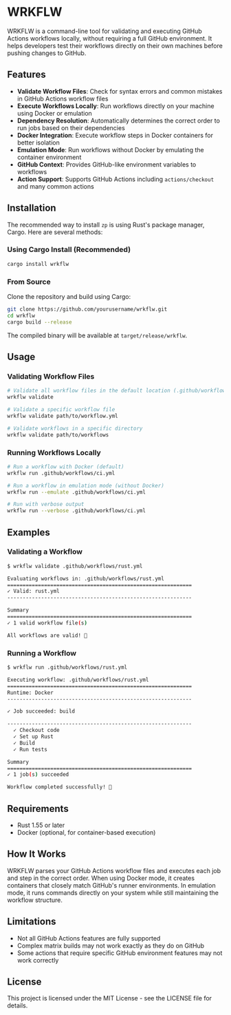 # WRKFLW

WRKFLW is a command-line tool for validating and executing GitHub Actions workflows locally, without requiring a full GitHub environment. It helps developers test their workflows directly on their own machines before pushing changes to GitHub.

## Features

- **Validate Workflow Files**: Check for syntax errors and common mistakes in GitHub Actions workflow files
- **Execute Workflows Locally**: Run workflows directly on your machine using Docker or emulation
- **Dependency Resolution**: Automatically determines the correct order to run jobs based on their dependencies
- **Docker Integration**: Execute workflow steps in Docker containers for better isolation
- **Emulation Mode**: Run workflows without Docker by emulating the container environment
- **GitHub Context**: Provides GitHub-like environment variables to workflows
- **Action Support**: Supports GitHub Actions including `actions/checkout` and many common actions

## Installation

The recommended way to install `zp` is using Rust's package manager, Cargo. Here are several methods:

### Using Cargo Install (Recommended)
```bash
cargo install wrkflw
```

### From Source

Clone the repository and build using Cargo:

```bash
git clone https://github.com/yourusername/wrkflw.git
cd wrkflw
cargo build --release
```

The compiled binary will be available at `target/release/wrkflw`.

## Usage

### Validating Workflow Files

```bash
# Validate all workflow files in the default location (.github/workflows)
wrkflw validate

# Validate a specific workflow file
wrkflw validate path/to/workflow.yml

# Validate workflows in a specific directory
wrkflw validate path/to/workflows
```

### Running Workflows Locally

```bash
# Run a workflow with Docker (default)
wrkflw run .github/workflows/ci.yml

# Run a workflow in emulation mode (without Docker)
wrkflw run --emulate .github/workflows/ci.yml

# Run with verbose output
wrkflw run --verbose .github/workflows/ci.yml
```

## Examples

### Validating a Workflow

```bash
$ wrkflw validate .github/workflows/rust.yml

Evaluating workflows in: .github/workflows/rust.yml
============================================================
✓ Valid: rust.yml
------------------------------------------------------------

Summary
============================================================
✓ 1 valid workflow file(s)

All workflows are valid! 🎉
```

### Running a Workflow

```bash
$ wrkflw run .github/workflows/rust.yml

Executing workflow: .github/workflows/rust.yml
============================================================
Runtime: Docker
------------------------------------------------------------

✓ Job succeeded: build

------------------------------------------------------------
  ✓ Checkout code
  ✓ Set up Rust
  ✓ Build
  ✓ Run tests

Summary
============================================================
✓ 1 job(s) succeeded

Workflow completed successfully! 🎉
```

## Requirements

- Rust 1.55 or later
- Docker (optional, for container-based execution)

## How It Works

WRKFLW parses your GitHub Actions workflow files and executes each job and step in the correct order. When using Docker mode, it creates containers that closely match GitHub's runner environments. In emulation mode, it runs commands directly on your system while still maintaining the workflow structure.

## Limitations

- Not all GitHub Actions features are fully supported
- Complex matrix builds may not work exactly as they do on GitHub
- Some actions that require specific GitHub environment features may not work correctly

## License

This project is licensed under the MIT License - see the LICENSE file for details.
